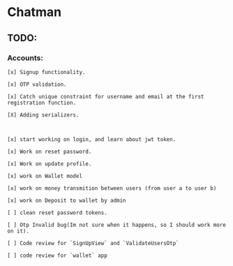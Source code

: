 # Chatman


## TODO:
### Accounts:
    [x] Signup functionality.

    [x] OTP validation.

    [x] Catch unique constraint for username and email at the first registration function.

    [X] Adding serializers.



    [x] start working on login, and learn about jwt token.

    [x] Work on reset password.

    [x] Work on update profile.

    [x] work on Wallet model

    [x] work on money transmition between users (from user a to user b)

    [x] work on Deposit to wallet by admin

    [ ] clean reset password tokens.

    [ ] Otp Invalid bug(Im not sure when it happens, so I should work more on it).

    [ ] Code review for `SignUpView` and `ValidateUsersOtp`

    [ ] code review for `wallet` app